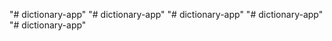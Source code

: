 "# dictionary-app" 
"# dictionary-app" 
"# dictionary-app" 
"# dictionary-app" 
"# dictionary-app" 
